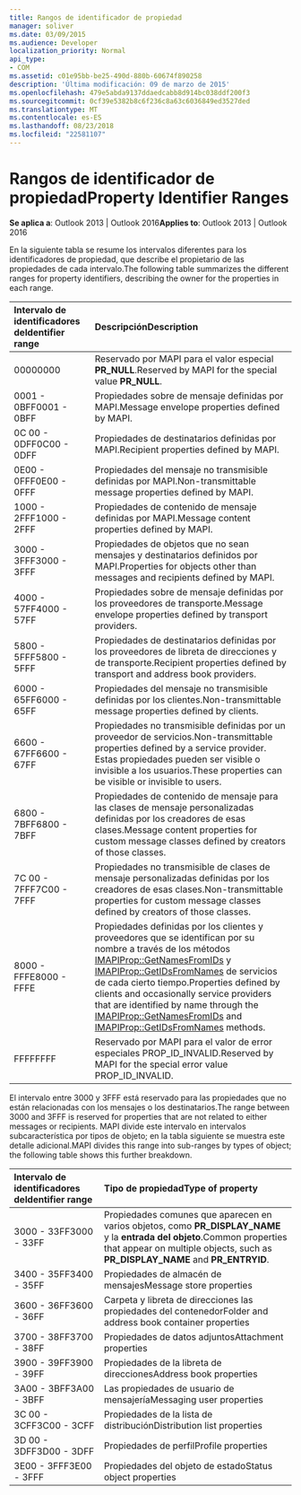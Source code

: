 ```yaml
---
title: Rangos de identificador de propiedad
manager: soliver
ms.date: 03/09/2015
ms.audience: Developer
localization_priority: Normal
api_type:
- COM
ms.assetid: c01e95bb-be25-490d-880b-60674f890258
description: 'Última modificación: 09 de marzo de 2015'
ms.openlocfilehash: 479e5abda9137ddaedcabb8d914bc038ddf200f3
ms.sourcegitcommit: 0cf39e5382b8c6f236c8a63c6036849ed3527ded
ms.translationtype: MT
ms.contentlocale: es-ES
ms.lasthandoff: 08/23/2018
ms.locfileid: "22581107"
---
```

# <a name="property-identifier-ranges"></a><span data-ttu-id="18202-103">Rangos de identificador de propiedad</span><span class="sxs-lookup"><span data-stu-id="18202-103">Property Identifier Ranges</span></span>

  
  
<span data-ttu-id="18202-104">**Se aplica a**: Outlook 2013 | Outlook 2016</span><span class="sxs-lookup"><span data-stu-id="18202-104">**Applies to**: Outlook 2013 | Outlook 2016</span></span> 
  
<span data-ttu-id="18202-105">En la siguiente tabla se resume los intervalos diferentes para los identificadores de propiedad, que describe el propietario de las propiedades de cada intervalo.</span><span class="sxs-lookup"><span data-stu-id="18202-105">The following table summarizes the different ranges for property identifiers, describing the owner for the properties in each range.</span></span>
  
|<span data-ttu-id="18202-106">**Intervalo de identificadores de**</span><span class="sxs-lookup"><span data-stu-id="18202-106">**Identifier range**</span></span>|<span data-ttu-id="18202-107">**Descripción**</span><span class="sxs-lookup"><span data-stu-id="18202-107">**Description**</span></span>|
|:-----|:-----|
|<span data-ttu-id="18202-108">0000</span><span class="sxs-lookup"><span data-stu-id="18202-108">0000</span></span>  <br/> |<span data-ttu-id="18202-109">Reservado por MAPI para el valor especial **PR_NULL**.</span><span class="sxs-lookup"><span data-stu-id="18202-109">Reserved by MAPI for the special value **PR_NULL**.</span></span>  <br/> |
|<span data-ttu-id="18202-110">0001 - 0BFF</span><span class="sxs-lookup"><span data-stu-id="18202-110">0001 - 0BFF</span></span>  <br/> |<span data-ttu-id="18202-111">Propiedades sobre de mensaje definidas por MAPI.</span><span class="sxs-lookup"><span data-stu-id="18202-111">Message envelope properties defined by MAPI.</span></span>  <br/> |
|<span data-ttu-id="18202-112">0C 00 - 0DFF</span><span class="sxs-lookup"><span data-stu-id="18202-112">0C00 - 0DFF</span></span>  <br/> |<span data-ttu-id="18202-113">Propiedades de destinatarios definidas por MAPI.</span><span class="sxs-lookup"><span data-stu-id="18202-113">Recipient properties defined by MAPI.</span></span>  <br/> |
|<span data-ttu-id="18202-114">0E00 - 0FFF</span><span class="sxs-lookup"><span data-stu-id="18202-114">0E00 - 0FFF</span></span>  <br/> |<span data-ttu-id="18202-115">Propiedades del mensaje no transmisible definidas por MAPI.</span><span class="sxs-lookup"><span data-stu-id="18202-115">Non-transmittable message properties defined by MAPI.</span></span>  <br/> |
|<span data-ttu-id="18202-116">1000 - 2FFF</span><span class="sxs-lookup"><span data-stu-id="18202-116">1000 - 2FFF</span></span>  <br/> |<span data-ttu-id="18202-117">Propiedades de contenido de mensaje definidas por MAPI.</span><span class="sxs-lookup"><span data-stu-id="18202-117">Message content properties defined by MAPI.</span></span>  <br/> |
|<span data-ttu-id="18202-118">3000 - 3FFF</span><span class="sxs-lookup"><span data-stu-id="18202-118">3000 - 3FFF</span></span>  <br/> |<span data-ttu-id="18202-119">Propiedades de objetos que no sean mensajes y destinatarios definidos por MAPI.</span><span class="sxs-lookup"><span data-stu-id="18202-119">Properties for objects other than messages and recipients defined by MAPI.</span></span>  <br/> |
|<span data-ttu-id="18202-120">4000 - 57FF</span><span class="sxs-lookup"><span data-stu-id="18202-120">4000 - 57FF</span></span>  <br/> |<span data-ttu-id="18202-121">Propiedades sobre de mensaje definidas por los proveedores de transporte.</span><span class="sxs-lookup"><span data-stu-id="18202-121">Message envelope properties defined by transport providers.</span></span>  <br/> |
|<span data-ttu-id="18202-122">5800 - 5FFF</span><span class="sxs-lookup"><span data-stu-id="18202-122">5800 - 5FFF</span></span>  <br/> |<span data-ttu-id="18202-123">Propiedades de destinatarios definidas por los proveedores de libreta de direcciones y de transporte.</span><span class="sxs-lookup"><span data-stu-id="18202-123">Recipient properties defined by transport and address book providers.</span></span>  <br/> |
|<span data-ttu-id="18202-124">6000 - 65FF</span><span class="sxs-lookup"><span data-stu-id="18202-124">6000 - 65FF</span></span>  <br/> |<span data-ttu-id="18202-125">Propiedades del mensaje no transmisible definidas por los clientes.</span><span class="sxs-lookup"><span data-stu-id="18202-125">Non-transmittable message properties defined by clients.</span></span>  <br/> |
|<span data-ttu-id="18202-126">6600 - 67FF</span><span class="sxs-lookup"><span data-stu-id="18202-126">6600 - 67FF</span></span>  <br/> |<span data-ttu-id="18202-127">Propiedades no transmisible definidas por un proveedor de servicios.</span><span class="sxs-lookup"><span data-stu-id="18202-127">Non-transmittable properties defined by a service provider.</span></span> <span data-ttu-id="18202-128">Estas propiedades pueden ser visible o invisible a los usuarios.</span><span class="sxs-lookup"><span data-stu-id="18202-128">These properties can be visible or invisible to users.</span></span>  <br/> |
|<span data-ttu-id="18202-129">6800 - 7BFF</span><span class="sxs-lookup"><span data-stu-id="18202-129">6800 - 7BFF</span></span>  <br/> |<span data-ttu-id="18202-130">Propiedades de contenido de mensaje para las clases de mensaje personalizadas definidas por los creadores de esas clases.</span><span class="sxs-lookup"><span data-stu-id="18202-130">Message content properties for custom message classes defined by creators of those classes.</span></span>  <br/> |
|<span data-ttu-id="18202-131">7C 00 - 7FFF</span><span class="sxs-lookup"><span data-stu-id="18202-131">7C00 - 7FFF</span></span>  <br/> |<span data-ttu-id="18202-132">Propiedades no transmisible de clases de mensaje personalizadas definidas por los creadores de esas clases.</span><span class="sxs-lookup"><span data-stu-id="18202-132">Non-transmittable properties for custom message classes defined by creators of those classes.</span></span>  <br/> |
|<span data-ttu-id="18202-133">8000 - FFFE</span><span class="sxs-lookup"><span data-stu-id="18202-133">8000 - FFFE</span></span>  <br/> |<span data-ttu-id="18202-134">Propiedades definidas por los clientes y proveedores que se identifican por su nombre a través de los métodos [IMAPIProp::GetNamesFromIDs](imapiprop-getnamesfromids.md) y [IMAPIProp::GetIDsFromNames](imapiprop-getidsfromnames.md) de servicios de cada cierto tiempo.</span><span class="sxs-lookup"><span data-stu-id="18202-134">Properties defined by clients and occasionally service providers that are identified by name through the [IMAPIProp::GetNamesFromIDs](imapiprop-getnamesfromids.md) and [IMAPIProp::GetIDsFromNames](imapiprop-getidsfromnames.md) methods.</span></span>  <br/> |
|<span data-ttu-id="18202-135">FFFF</span><span class="sxs-lookup"><span data-stu-id="18202-135">FFFF</span></span>  <br/> |<span data-ttu-id="18202-136">Reservado por MAPI para el valor de error especiales PROP_ID_INVALID.</span><span class="sxs-lookup"><span data-stu-id="18202-136">Reserved by MAPI for the special error value PROP_ID_INVALID.</span></span>  <br/> |
   
<span data-ttu-id="18202-137">El intervalo entre 3000 y 3FFF está reservado para las propiedades que no están relacionadas con los mensajes o los destinatarios.</span><span class="sxs-lookup"><span data-stu-id="18202-137">The range between 3000 and 3FFF is reserved for properties that are not related to either messages or recipients.</span></span> <span data-ttu-id="18202-138">MAPI divide este intervalo en intervalos subcaracterística por tipos de objeto; en la tabla siguiente se muestra este detalle adicional.</span><span class="sxs-lookup"><span data-stu-id="18202-138">MAPI divides this range into sub-ranges by types of object; the following table shows this further breakdown.</span></span> 
  
|<span data-ttu-id="18202-139">**Intervalo de identificadores de**</span><span class="sxs-lookup"><span data-stu-id="18202-139">**Identifier range**</span></span>|<span data-ttu-id="18202-140">**Tipo de propiedad**</span><span class="sxs-lookup"><span data-stu-id="18202-140">**Type of property**</span></span>|
|:-----|:-----|
|<span data-ttu-id="18202-141">3000 - 33FF</span><span class="sxs-lookup"><span data-stu-id="18202-141">3000 - 33FF</span></span>  <br/> |<span data-ttu-id="18202-142">Propiedades comunes que aparecen en varios objetos, como **PR_DISPLAY_NAME** y la **entrada del objeto**.</span><span class="sxs-lookup"><span data-stu-id="18202-142">Common properties that appear on multiple objects, such as **PR_DISPLAY_NAME** and **PR_ENTRYID**.</span></span>  <br/> |
|<span data-ttu-id="18202-143">3400 - 35FF</span><span class="sxs-lookup"><span data-stu-id="18202-143">3400 - 35FF</span></span>  <br/> |<span data-ttu-id="18202-144">Propiedades de almacén de mensajes</span><span class="sxs-lookup"><span data-stu-id="18202-144">Message store properties</span></span>  <br/> |
|<span data-ttu-id="18202-145">3600 - 36FF</span><span class="sxs-lookup"><span data-stu-id="18202-145">3600 - 36FF</span></span>  <br/> |<span data-ttu-id="18202-146">Carpeta y libreta de direcciones las propiedades del contenedor</span><span class="sxs-lookup"><span data-stu-id="18202-146">Folder and address book container properties</span></span>  <br/> |
|<span data-ttu-id="18202-147">3700 - 38FF</span><span class="sxs-lookup"><span data-stu-id="18202-147">3700 - 38FF</span></span>  <br/> |<span data-ttu-id="18202-148">Propiedades de datos adjuntos</span><span class="sxs-lookup"><span data-stu-id="18202-148">Attachment properties</span></span>  <br/> |
|<span data-ttu-id="18202-149">3900 - 39FF</span><span class="sxs-lookup"><span data-stu-id="18202-149">3900 - 39FF</span></span>  <br/> |<span data-ttu-id="18202-150">Propiedades de la libreta de direcciones</span><span class="sxs-lookup"><span data-stu-id="18202-150">Address book properties</span></span>  <br/> |
|<span data-ttu-id="18202-151">3A00 - 3BFF</span><span class="sxs-lookup"><span data-stu-id="18202-151">3A00 - 3BFF</span></span>  <br/> |<span data-ttu-id="18202-152">Las propiedades de usuario de mensajería</span><span class="sxs-lookup"><span data-stu-id="18202-152">Messaging user properties</span></span>  <br/> |
|<span data-ttu-id="18202-153">3C 00 - 3CFF</span><span class="sxs-lookup"><span data-stu-id="18202-153">3C00 - 3CFF</span></span>  <br/> |<span data-ttu-id="18202-154">Propiedades de la lista de distribución</span><span class="sxs-lookup"><span data-stu-id="18202-154">Distribution list properties</span></span>  <br/> |
|<span data-ttu-id="18202-155">3D 00 - 3DFF</span><span class="sxs-lookup"><span data-stu-id="18202-155">3D00 - 3DFF</span></span>  <br/> |<span data-ttu-id="18202-156">Propiedades de perfil</span><span class="sxs-lookup"><span data-stu-id="18202-156">Profile properties</span></span>  <br/> |
|<span data-ttu-id="18202-157">3E00 - 3FFF</span><span class="sxs-lookup"><span data-stu-id="18202-157">3E00 - 3FFF</span></span>  <br/> |<span data-ttu-id="18202-158">Propiedades del objeto de estado</span><span class="sxs-lookup"><span data-stu-id="18202-158">Status object properties</span></span>  <br/> |
   

